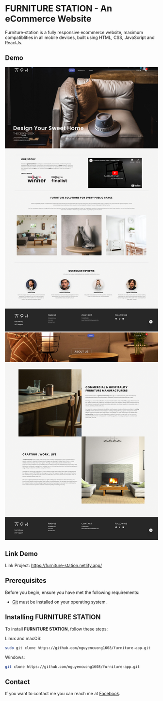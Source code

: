 # FURNITURE STATION - An eCommerce Website

Furniture-station is a fully responsive ecommerce website, maximum compatiblities in all mobile devices, built using HTML, CSS, JavaScript and ReactJs.

## Demo

![Furniture-station Demo](./src/assets/demo-website/homePage.png "Home Page Demo")
![Furniture-station Demo](./src/assets/demo-website/aboutPage.png "About Page Demo")

## Link Demo

Link Project: https://furniture-station.netlify.app/

## Prerequisites

Before you begin, ensure you have met the following requirements:

- [Git](https://git-scm.com/downloads "Download Git") must be installed on your operating system.

## Installing FURNITURE STATION

To install **FURNITURE STATION**, follow these steps:

Linux and macOS:

```bash
sudo git clone https://github.com/nguyencuong1608/furniture-app.git
```

Windows:

```bash
git clone https://github.com/nguyencuong1608/furniture-app.git
```

## Contact

If you want to contact me you can reach me at [Facebook](https://www.facebook.com/profile.php?id=100004068516734).

